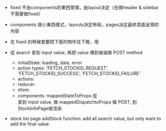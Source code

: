 * fixed 不由components的東西管理，由layout決定（在做header & sidebar 不需要做fixed）
* components 做小東西樣式，layouts決定佈局，pages決定最終頁面呈現的內容
* 在 fixed 的時候會要把下面的物件往下推，用 <ClearFix />
* 從 search 拿到 input value, 再把 value 傳到後端做 POST method
    - initialState: loading, data, error
    - action types: 'FETCH_STOCKID_REQUEST', 'FETCH_STOCKID_SUCCESS', 'FETCH_STOCKID_FAILURE'
    - actions: 
    - reducer: 
    - store: 
    - components: mappedStateToProps 從<Search />拿到 input value, 做 mappedDispatchtoProps 做 POST, 到 StockInfoPage做渲染

* stock list page addStock function: add all search value, but only want to add the final value